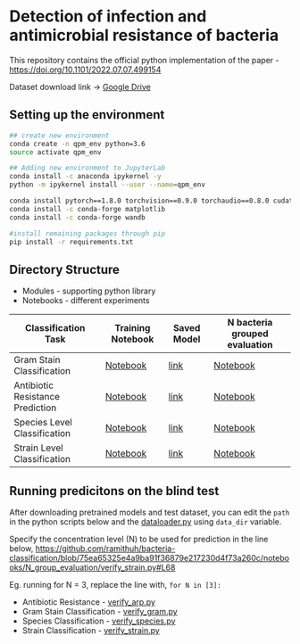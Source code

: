 # Detection of infection and antimicrobial resistance of bacteria

This repository contains the official python implementation of the paper - https://doi.org/10.1101/2022.07.07.499154

Dataset download link -> [Google Drive](https://drive.google.com/drive/folders/1bMreABC4tNppzYG56SdTbkFrlVfZlS9U?usp=share_link)


## Setting up the environment 
```bash
## create new environment
conda create -n qpm_env python=3.6
source activate qpm_env

## Adding new environment to JupyterLab
conda install -c anaconda ipykernel -y
python -m ipykernel install --user --name=qpm_env

conda install pytorch==1.8.0 torchvision==0.9.0 torchaudio==0.8.0 cudatoolkit=11.1 -c pytorch -c nvidia
conda install -c conda-forge matplotlib
conda install -c conda-forge wandb

#install remaining packages through pip
pip install -r requirements.txt
```

## Directory Structure
- Modules - supporting python library
- Notebooks - different experiments

| Classification Task  | Training Notebook    | Saved Model | N bacteria grouped evaluation |
| ----------- |------ |----------- |---------| 
| Gram Stain Classification | [Notebook](https://github.com/ramithuh/bacteria-classification/blob/main/notebooks/Gram_strain/train-gram_strain-resnet.ipynb) |[link](https://github.com/ramithuh/bacteria-classification/blob/a6b1ee8e9e449faf9155e4f588c41c5fad64afe5/results/GramStrain%20-%20Resnet%20181645133407.8305595/latest_model_epoch-7.pth)       | [Notebook](https://github.com/ramithuh/bacteria-classification/blob/main/notebooks/N_group_evaluation/Gram_Strain_with_N.ipynb)        |
| Antibiotic Resistance Prediction   | [Notebook](https://github.com/ramithuh/bacteria-classification/blob/main/notebooks/antibiotic_resistance_prediction/train-a_resistance-resnet.ipynb)  |   [link](https://github.com/ramithuh/bacteria-classification/blob/a6b1ee8e9e449faf9155e4f588c41c5fad64afe5/results/ARP%20-%20Resnet%20181645133220.7868116/latest_model_epoch-8.pth)      | [Notebook](https://github.com/ramithuh/bacteria-classification/blob/main/notebooks/N_group_evaluation/ARP_with_N.ipynb) |
|Species Level Classification|[Notebook](https://github.com/ramithuh/bacteria-classification/blob/main/notebooks/species_level_classification/train-5-species-resnet.ipynb)| [link](https://github.com/ramithuh/bacteria-classification/blob/main/results/Species%20Classification%20-%20Resnet%20181645133998.8009222/latest_model_epoch-7.pth) | [Notebook](https://github.com/ramithuh/bacteria-classification/blob/main/notebooks/N_group_evaluation/species_level_with_N.ipynb)|
|Strain Level Classification| [Notebook](https://github.com/ramithuh/bacteria-classification/blob/main/notebooks/train-21-strains-resnet.ipynb) | [link](https://github.com/ramithuh/bacteria-classification/blob/main/results/Strain%20Classification%20-%20Resnet%20181645133846.9762254/latest_model_epoch-7.pth) | [Notebook](https://github.com/ramithuh/bacteria-classification/blob/main/notebooks/N_group_evaluation/strain_level_with_N.ipynb)|



## Running predicitons on the blind test

After downloading pretrained models and test dataset, you can edit the `path` in the python scripts below and the [dataloader.py](https://github.com/ramithuh/bacteria-classification/blob/75ea65325e4a9ba91f36879e217230d4f73a260c/modules/dataloaders.py#L59) using `data_dir` variable.

Specify the concentration level (N) to be used for prediction in the line below, 
https://github.com/ramithuh/bacteria-classification/blob/75ea65325e4a9ba91f36879e217230d4f73a260c/notebooks/N_group_evaluation/verify_strain.py#L68

Eg. running for N = 3, replace the line with,
`for N in [3]:`

- Antibiotic Resistance - [verify_arp.py](https://github.com/ramithuh/bacteria-classification/blob/main/notebooks/N_group_evaluation/verify_arp.py)
- Gram Stain Classification - [verify_gram.py](https://github.com/ramithuh/bacteria-classification/blob/main/notebooks/N_group_evaluation/verify_gram.py)
- Species Classification - [verify_species.py](https://github.com/ramithuh/bacteria-classification/blob/main/notebooks/N_group_evaluation/verify_species.py)
- Strain Classification - [verify_strain.py](https://github.com/ramithuh/bacteria-classification/blob/main/notebooks/N_group_evaluation/verify_strain.py)




